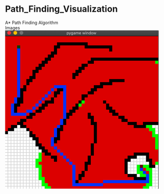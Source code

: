 # Path_Finding_Visualization
A* Path Finding Algorithm 
<br>
Images
<img src="images/Screen Shot 2020-07-22 at 1.02.07 PM.png">


